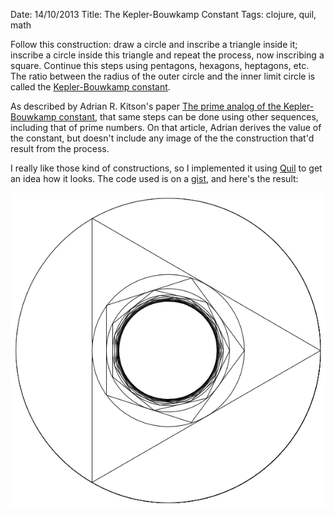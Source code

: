 Date: 14/10/2013
Title: The Kepler-Bouwkamp Constant
Tags: clojure, quil, math

Follow this construction: draw a circle and inscribe a triangle inside it; inscribe a circle inside
this triangle and repeat the process, now inscribing a square. Continue this steps using pentagons,
hexagons, heptagons, etc.
The ratio between the radius of the outer circle and the inner limit circle is called the
[Kepler-Bouwkamp constant](http://en.wikipedia.org/wiki/Kepler%E2%80%93Bouwkamp_constant).

As described by Adrian R. Kitson's paper [The prime analog of the Kepler-Bouwkamp constant](http://arxiv.org/abs/math/0608186),
that same steps can be done using other sequences, including that of prime numbers. 
On that article, Adrian derives the value of the constant, but doesn't include any image of the 
the construction that'd result from the process. 

I really like those kind of constructions, so I implemented it using [Quil](https://github.com/quil/quil)
to get an idea how it looks. The code used is on a [gist](https://gist.github.com/brunoro/6984849), and here's the result:

![The prime Kepler-Bouwkamp constant](img/prime-kepler-bouwkamp.png)

